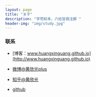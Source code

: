 ```yaml
---
layout: page
title: "关于"
description: "学苟知本，六经皆我注脚 "
header-img: "img/study.jpg"
---
```



### 联系

- [博客：www.huangxinguang.github.io](http://www.huangxinguang.github.io)

- [微博@黄欣光plus](http://www.weibo.com/207775270)

- [知乎@黄欣光](http://www.zhihu.com/people/huang-xin-guang-64)

- [github](https://www.github.com/huangxinguang)








